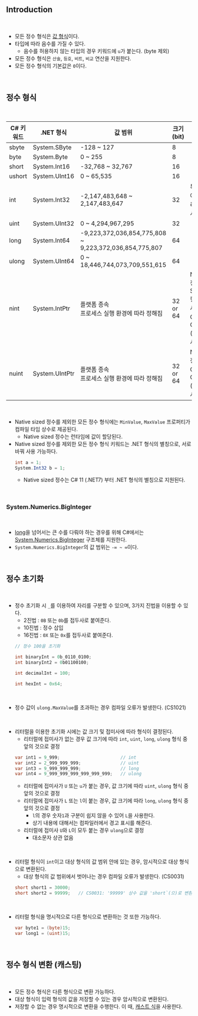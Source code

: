 
## Introduction

<br>

- 모든 정수 형식은 [값 형식](%EA%B0%92%20%ED%98%95%EC%8B%9D.md)이다.
- 타입에 따라 음수를 가질 수 있다.
    - 음수를 허용하지 않는 타입의 경우 키워드에 `u`가 붙는다. (byte 제외)
- 모든 정수 형식은 `산술`, `등호`, `비트`, `비교` 연산을 지원한다.
- 모든 정수 형식의 기본값은 `0`이다.

<br>

## 정수 형식

<br>

| C# 키워드 | .NET 형식        | 값 범위                                                   | 크기 (bit) | 비고                                                                            |
|--------|----------------|--------------------------------------------------------|----------|-------------------------------------------------------------------------------|
| sbyte  | System.SByte   | -128 ~ 127                                             | 8        |                                                                               |
| byte   | System.Byte    | 0 ~ 255                                                | 8        |                                                                               |
| short  | System.Int16   | -32,768 ~ 32,767                                       | 16       |                                                                               |
| ushort | System.UInt16  | 0 ~ 65,535                                             | 16       |                                                                               |
| int    | System.Int32   | -2,147,483,648 ~ 2,147,483,647                         | 32       | 특별히 큰 값이 아니라면, 정수 리터럴 초기화 시 기본값                                               |
| uint   | System.UInt32  | 0 ~ 4,294,967,295                                      | 32       |                                                                               |
| long   | System.Int64   | -9,223,372,036,854,775,808 ~ 9,223,372,036,854,775,807 | 64       |                                                                               |
| ulong  | System.UInt64  | 0 ~ 18,446,744,073,709,551,615                         | 64       |                                                                               |
| nint   | System.IntPtr  | 플랫폼 종속<br>프로세스 실행 환경에 따라 정해짐                           | 32 or 64 | Native sized 정수. System.IntPtr 형태를 더 많이 사용<br>C# 키워드는 C# 9.0 (.NET5) 이상 사용 가능 |
| nuint  | System.UIntPtr | 플랫폼 종속<br>프로세스 실행 환경에 따라 정해짐                           | 32 or 64 | Native sized 정수<br>C# 키워드는 C# 9.0 (.NET5) 이상 사용 가능                            |

<br>

- Native sized 정수를 제외한 모든 정수 형식에는 `MinValue`, `MaxValue` 프로퍼티가 컴파일 타임 상수로 제공된다.
    - Native sized 정수는 런타임에 값이 할당된다.
- Native sized 정수를 제외한 모든 정수 형식 키워드는 .NET 형식의 별칭으로, 서로 바꿔 사용 가능하다.
    ```cs
    int a = 1;
    System.Int32 b = 1;
    ```
    - Native sized 정수는 C# 11 (.NET7) 부터 .NET 형식의 별칭으로 지원된다.

<br>

### System.Numerics.BigInteger

<br>

- [long](#정수-형식-표)을 넘어서는 큰 수를 다뤄야 하는 경우를 위해 C#에서는 [System.Numerics.BigInteger](https://learn.microsoft.com/ko-kr/dotnet/api/system.numerics.biginteger?view=net-7.0) 구조체를 지원한다.
- `System.Numerics.BigInteger`의 값 범위는 `-∞ ~ ∞`이다.

<br>

## 정수 초기화

<br>

- 정수 초기화 시 `_`를 이용하여 자리를 구분할 수 있으며, 3가지 진법을 이용할 수 있다.
    - 2진법 : `0B` 또는 `0b`를 접두사로 붙여준다.
    - 10진법 : 정수 삽입
    - 16진법 : `0X` 또는 `0x`를 접두사로 붙여준다.
    ```cs
    // 정수 100을 초기화
    
    int binaryInt = 0b_0110_0100;
    int binaryInt2 = 0b01100100;

    int decimalInt = 100;

    int hexInt = 0x64;
    ```
<br>

- 정수 값이 `ulong.MaxValue`를 초과하는 경우 컴파일 오류가 발생한다. (CS1021)
<br>

- 리터럴을 이용한 초기화 시에는 값 크기 및 접미사에 따라 형식이 결정된다.
    - 리터럴에 접미사가 없는 경우 값 크기에 따라 `int`, `uint`, `long`, `ulong` 형식 중 앞의 것으로 결정
    ```cs
    var int1 = 9_999;                       // int
    var int2 = 2_999_999_999;               // uint
    var int3 = 9_999_999_999;               // long
    var int4 = 9_999_999_999_999_999_999;   // ulong
    ```
    - 리터럴에 접미사가 `U` 또는 `u`가 붙는 경우, 값 크기에 따라 `uint`, `ulong` 형식 중 앞의 것으로 결정
    - 리터럴에 접미사가 `L` 또는 `l`이 붙는 경우, 값 크기에 따라 `long`, `ulong` 형식 중 앞의 것으로 결정
        - `l`의 경우 숫자`1`과 구분이 쉽지 않을 수 있어 `L`을 사용한다.
        - 상기 내용에 대해서는 컴파일러에서 경고 표시를 해준다.
    - 리터럴에 접미사 `U`와 `L`이 모두 붙는 경우 `ulong`으로 결정
        - 대소문자 상관 없음
<br>

- 리터럴 형식이 `int`이고 대상 형식의 값 범위 안에 있는 경우, 암시적으로 대상 형식으로 변환된다.
    - 대상 형식의 값 범위에서 벗어나는 경우 컴파일 오류가 발생한다. (CS0031)
    ```cs
    short short1 = 30000;
    short short2 = 99999;   // CS0031: '99999' 상수 값을 'short`(으)로 변환할 수 없습니다.
    ```
<br>

- 리터럴 형식을 명시적으로 다른 형식으로 변환하는 것 또한 가능하다.
    ```cs
    var byte1 = (byte)15;
    var long1 = (uint)15;
    ```

<br>

## 정수 형식 변환 (캐스팅)

<br>

- 모든 정수 형식은 다른 형식으로 변환 가능하다.
- 대상 형식이 입력 형식의 값을 저장할 수 있는 경우 암시적으로 변환된다.
- 저장할 수 없는 경우 명시적으로 변환을 수행한다. 이 때, [캐스트 식](https://learn.microsoft.com/ko-kr/dotnet/csharp/language-reference/operators/type-testing-and-cast#cast-expression)을 사용한다.